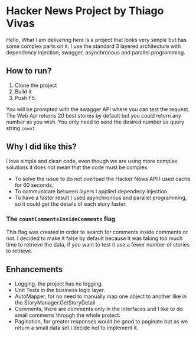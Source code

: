 # Hacker News Project by Thiago Vivas

Hello, What I am delivering here is a project that looks very simple but has some complex parts on it. 
I use the standard 3 layered architecture with dependency injection, swagger, asynchronous and parallel programming.

## How to run?

1. Clone the project
2. Build it
3. Push F5. 

You will be prompted with the swagger API where you can test the request.
The Web Api returns 20 best stories by default but you could return any number as you wish. You only need to send the desired number as query string `count`

## Why I did like this?

I love simple and clean code, even though we are using more complex solutions it does not mean that the code must be complex.
- To solve the issue to do not overload the Hacker News API I used cache for 60 seconds.
- To communicate between layers I applied dependecy injection.
- To have a faster result I used asynchronous and parallel programming, so it could get the details of each story faster.

### The `countCommentsInsideComments` flag

This flag was created in order to search for comments inside comments or not. I decided to make it false by default because it was taking too much time to retrieve the data, if you want to test it use a fewer number of stories to retrieve.

## Enhancements

  - Logging, the project has no logging.
  - Unit Tests in the business logic layer.
  - AutoMapper, for no need to manually map one object to another like in the StoryManager.GetStoryDetail
  - Comments, there are comments only in the interfaces and I like to do small comments through the whole project.
  - Pagination, for greater responses would be good to paginate but as we return a small data set I decide not to implement it.
